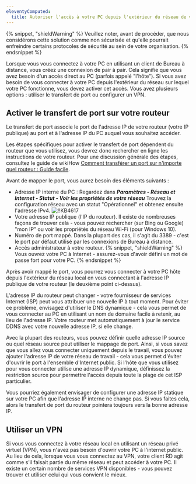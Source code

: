 ```yaml
---
eleventyComputed:
  title: Autoriser l'accès à votre PC depuis l'extérieur du réseau de votre PC
---
```

{% snippet, "shieldWarning" %}
Veuillez noter, avant de procéder, que nous considérons cette solution comme non sécurisée et qu'elle pourrait enfreindre certains protocoles de sécurité au sein de votre organisation.
{% endsnippet %}

Lorsque vous vous connectez à votre PC en utilisant un client de Bureau à distance, vous créez une connexion de pair à pair. Cela signifie que vous avez besoin d'un accès direct au PC (parfois appelé "l'hôte"). Si vous avez besoin de vous connecter à votre PC depuis l'extérieur du réseau sur lequel votre PC fonctionne, vous devez activer cet accès. Vous avez plusieurs options : utiliser le transfert de port ou configurer un VPN.

## Activer le transfert de port sur votre routeur

Le transfert de port associe le port de l'adresse IP de votre routeur (votre IP publique) au port et à l'adresse IP du PC auquel vous souhaitez accéder.

Les étapes spécifiques pour activer le transfert de port dépendent du routeur que vous utilisez, vous devrez donc rechercher en ligne les instructions de votre routeur. Pour une discussion générale des étapes, consultez le guide de wikiHow [Comment transférer un port sur n'importe quel routeur : Guide facile](https://www.wikihow.com/Set-Up-Port-Forwarding-on-a-Router).

Avant de mapper le port, vous aurez besoin des éléments suivants :

* Adresse IP interne du PC : Regardez dans ***Paramètres - Réseau et Internet - Statut - Voir les propriétés de votre réseau*** Trouvez la configuration réseau avec un statut "Opérationnel" et obtenez ensuite l'adresse IPv4.
![!!KB4617](https://cdnweb.devolutions.net/docs/docs_en_kb_KB4617.png)
* Votre adresse IP publique (l'IP du routeur). Il existe de nombreuses façons de trouver cela - vous pouvez rechercher (sur Bing ou Google) "mon IP" ou voir les propriétés du réseau Wi-Fi (pour Windows 10).
* Numéro de port mappé. Dans la plupart des cas, il s'agit du 3389 - c'est le port par défaut utilisé par les connexions de Bureau à distance.
* Accès administrateur à votre routeur.
{% snippet, "shieldWarning" %}
Vous ouvrez votre PC à Internet - assurez-vous d'avoir défini un mot de passe fort pour votre PC.
{% endsnippet %}

Après avoir mappé le port, vous pourrez vous connecter à votre PC hôte depuis l'extérieur du réseau local en vous connectant à l'adresse IP publique de votre routeur (le deuxième point ci-dessus).

L'adresse IP du routeur peut changer - votre fournisseur de services Internet (ISP) peut vous attribuer une nouvelle IP à tout moment. Pour éviter ce problème, envisagez d'utiliser le DNS dynamique - cela vous permet de vous connecter au PC en utilisant un nom de domaine facile à retenir, au lieu de l'adresse IP. Votre routeur met automatiquement à jour le service DDNS avec votre nouvelle adresse IP, si elle change.

Avec la plupart des routeurs, vous pouvez définir quelle adresse IP source ou quel réseau source peut utiliser le mappage de port. Ainsi, si vous savez que vous allez vous connecter uniquement depuis le travail, vous pouvez ajouter l'adresse IP de votre réseau de travail - cela vous permet d'éviter d'ouvrir le port à l'ensemble d'Internet public. Si l'hôte que vous utilisez pour vous connecter utilise une adresse IP dynamique, définissez la restriction source pour permettre l'accès depuis toute la plage de cet ISP particulier.

Vous pourriez également envisager de configurer une adresse IP statique sur votre PC afin que l'adresse IP interne ne change pas. Si vous faites cela, alors le transfert de port du routeur pointera toujours vers la bonne adresse IP.

## Utiliser un VPN

Si vous vous connectez à votre réseau local en utilisant un réseau privé virtuel (VPN), vous n'avez pas besoin d'ouvrir votre PC à l'internet public. Au lieu de cela, lorsque vous vous connectez au VPN, votre client RD agit comme s'il faisait partie du même réseau et peut accéder à votre PC. Il existe un certain nombre de services VPN disponibles - vous pouvez trouver et utiliser celui qui vous convient le mieux.
